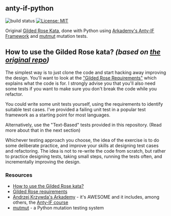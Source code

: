 ## anty-if-python
![build status](https://github.com/izabelakowal/anty-if-python/actions/workflows/tests.yml/badge.svg)
[![License: MIT](https://img.shields.io/badge/License-MIT-blue.svg)](https://github.com/izabelakowal/anty-if-python/blob/main/LICENCE)

Original [Gilded Rose Kata](https://github.com/emilybache/GildedRose-Refactoring-Kata), done with Python using [Arkademy's Anty-IF Framework](https://blog.arkency.com/anti-if-framework---if-slash-else-based-on-type/) and [mutmut](https://github.com/boxed/mutmut) mutation tests.


## How to use the Gilded Rose kata? *(based on [the original repo](https://github.com/emilybache/GildedRose-Refactoring-Kata))*

The simplest way is to just clone the code and start hacking away improving the design. You'll want to look at the ["Gilded Rose Requirements"](https://github.com/emilybache/GildedRose-Refactoring-Kata/tree/master/GildedRoseRequirements.txt) which explains what the code is for. I strongly advise you that you'll also need some tests if you want to make sure you don't break the code while you refactor.

You could write some unit tests yourself, using the requirements to identify suitable test cases. I've provided a failing unit test in a popular test framework as a starting point for most languages.

Alternatively, use the "Text-Based" tests provided in this repository. (Read more about that in the next section)

Whichever testing approach you choose, the idea of the exercise is to do some deliberate practice, and improve your skills at designing test cases and refactoring. The idea is not to re-write the code from scratch, but rather to practice designing tests, taking small steps, running the tests often, and incrementally improving the design.

### Resources

* [How to use the Gilded Rose kata?](https://github.com/emilybache/GildedRose-Refactoring-Kata#how-to-use-this-kata)
* [Gilded Rose requirements](https://github.com/emilybache/GildedRose-Refactoring-Kata/blob/main/GildedRoseRequirements.txt)
* [Andrzej Krzywda's Arkademy](https://courses.arkademy.dev/) - it's AWESOME and it includes, among others, the [Anty-IF course](https://arkency.com/anti-ifs/)
* [mutmut](https://github.com/boxed/mutmut) - a Python mutation testing system
